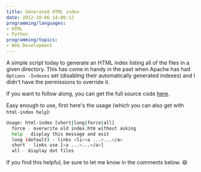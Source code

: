 ```yaml
---
title: Generated HTML index
date: 2012-10-06 14:00:12
programming/languages:
- HTML
- Python
programming/topics:
- Web Development
---
```

A simple script today to generate an HTML index listing all of the files in a given directory. This has come in handy in the past when Apache has had `Options -Indexes` set (disabling their automatically generated indexes) and I didn't have the permissions to override it.

<!--more-->

If you want to follow along, you can get the full source code [here](https://github.com/jpverkamp/small-projects/blob/master/scripts/html-index.py).

Easy enough to use, first here's the usage (which you can also get with `html-index help`):

```bash
Usage: html-index [short|long|force|all]
  force - overwrite old index.htm without asking
  help - display this message and exit
  long (default) - links <li><a ...>...</a>
  short - links use [<a ...>...</a>]
  all - display dot files
```

If you find this helpful, be sure to let me know in the comments below. :smile:
